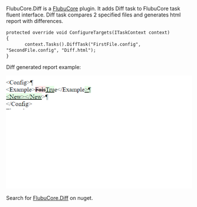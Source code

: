 FlubuCore.Diff is a [FlubuCore](https://github.com/flubu-core/flubu.core) plugin. It adds Diff task to FlubuCore task fluent interface. Diff task compares 2 specified files and generates html report with differences.

    protected override void ConfigureTargets(ITaskContext context)
    {
           context.Tasks().DiffTask("FirstFile.config", "SecondFile.config", "Diff.html");
    }

Diff generated report example:

![Diff](https://github.com/flubu-core/FlubuCore.Diff/blob/master/DiffExample.png)

Search for [FlubuCore.Diff](https://www.nuget.org/packages/FlubuCore.Diff) on nuget.
